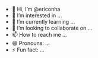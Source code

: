 - 👋 Hi, I’m @ericonha
- 👀 I’m interested in ...
- 🌱 I’m currently learning ...
- 💞️ I’m looking to collaborate on ...
- 📫 How to reach me ...
- 😄 Pronouns: ...
- ⚡ Fun fact: ...

<!---
ericonha/ericonha is a ✨ special ✨ repository because its `README.md` (this file) appears on your GitHub profile.
You can click the Preview link to take a look at your changes.
--->

